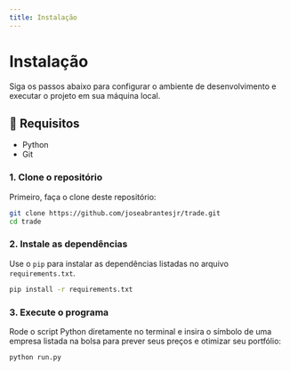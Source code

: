 ```yaml
---
title: Instalação
---
```


# Instalação

Siga os passos abaixo para configurar o ambiente de desenvolvimento e executar o projeto em sua máquina local.

## 🔧 Requisitos

- Python
- Git


### 1. Clone o repositório

Primeiro, faça o clone deste repositório:

```bash
git clone https://github.com/joseabrantesjr/trade.git
cd trade
```

### 2. Instale as dependências

Use o `pip` para instalar as dependências listadas no arquivo `requirements.txt`.

```bash
pip install -r requirements.txt
```

### 3. Execute o programa

Rode o script Python diretamente no terminal e insira o símbolo de uma empresa listada na bolsa para prever seus preços e otimizar seu portfólio:

```bash
python run.py
```

